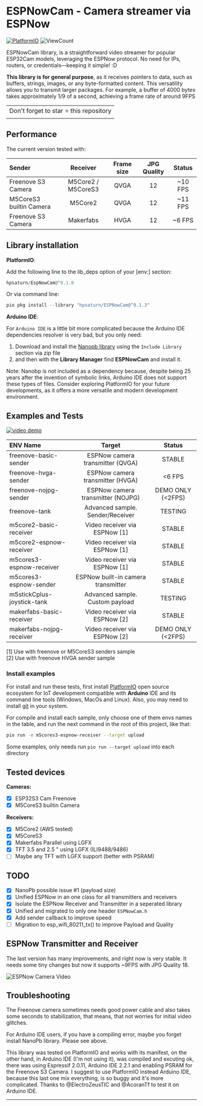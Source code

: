 # ESPNowCam - Camera streamer via ESPNow

[![PlatformIO](https://github.com/hpsaturn/esp32s3-cam/workflows/PlatformIO/badge.svg)](https://github.com/hpsaturn/esp32s3-cam/actions/) ![ViewCount](https://views.whatilearened.today/views/github/hpsaturn/esp32s3-cam.svg)  

ESPNowCam library, is a straightforward video streamer for popular ESP32Cam models, leveraging the ESPNow protocol. No need for IPs, routers, or credentials—keeping it simple! :D

**This library is for general purpose**, as it receives pointers to data, such as buffers, strings, images, or any byte-formatted content. This versatility allows you to transmit larger packages. For example, a buffer of 4000 bytes takes approximately 1/9 of a second, achieving a frame rate of around 9FPS

<table>
  <tr>
    <td>
      Don't forget to star ⭐ this repository
    </td>
  </tr>
</table>

## Performance

The current version tested with:

| Sender | Receiver | Frame size | JPG Quality | Status |
|:-----------------|:-----------:|:-------:|:-----:|:------:|
| Freenove S3 Camera | M5Core2 / M5CoreS3 | QVGA | 12 | ~10 FPS |
| M5CoreS3 builtin Camera | M5Core2 | QVGA | 12  | ~11 FPS |
| Freenove S3 Camera | Makerfabs | HVGA | 12 | ~6 FPS |

## Library installation

**PlatformIO**:

Add the following line to the lib_deps option of your [env:] section:

```python
hpsaturn/EspNowCam@^0.1.0
```

Or via command line:  

```python
pio pkg install --library "hpsaturn/ESPNowCam@^0.1.3"
```

**Arduino IDE**:

For `Arduino IDE` is a little bit more complicated because the Arduino IDE dependencies resolver is very bad, but you only need:

1. Download and install the [Nanopb library](https://github.com/nanopb/nanopb/releases/tag/nanopb-0.4.8) using the `Include Library` section via zip file
2. and then with the **Library Manager** find **ESPNowCam** and install it.  

Note: Nanobp is not included as a dependency because, despite being 25 years after the invention of symbolic links, Arduino IDE does not support these types of files. Consider exploring PlatformIO for your future developments, as it offers a more versatile and modern development environment.

## Examples and Tests

[![video demo](https://raw.githubusercontent.com/hpsaturn/esp32s3-cam/master/pictures/youtube.jpg)](https://youtu.be/zXIzP1TGlpA)

| ENV Name   |    Target      |  Status |
|:-----------------|:--------------:|:----------:|
| freenove-basic-sender  | ESPNow camera transmitter (QVGA) | STABLE |
| freenove-hvga-sender  | ESPNow camera transmitter (HVGA) | <6 FPS |
| freenove-nojpg-sender  | ESPNow camera transmitter (NOJPG) | DEMO ONLY (<2FPS) |
| freenove-tank  | Advanced sample. Sender/Receiver | TESTING |
| m5core2-basic-receiver | Video receiver via ESPNow [1] | STABLE |
| m5core2-espnow-receiver | Video receiver via ESPNow [1] | STABLE |
| m5cores3-espnow-receiver | Video receiver via ESPNow [1] | STABLE|
| m5cores3-espnow-sender | ESPNow built-in camera transmitter | STABLE |
| m5stickCplus-joystick-tank | Advanced sample. Custom payload | TESTING |  
| makerfabs-basic-receiver | Video receiver via ESPNow [2] | STABLE |  
| makerfabs-nojpg-receiver | Video receiver via ESPNow [2] | DEMO ONLY (<2FPS) |  

[1] Use with freenove or M5CoreS3 senders sample  
[2] Use with freenove HVGA sender sample

### Install examples

For install and run these tests, first install [PlatformIO](http://platformio.org/) open source ecosystem for IoT development compatible with **Arduino** IDE and its command line tools (Windows, MacOs and Linux). Also, you may need to install [git](http://git-scm.com/) in your system.

For compile and install each sample, only choose one of them envs names in the table, and run the next command in the root of this project, like that:

```bash
pio run -e m5cores3-espnow-receiver --target upload
```

Some examples, only needs run `pio run --target upload` into each directory

## Tested devices

**Cameras:**

- [x] ESP32S3 Cam Freenove
- [x] M5CoreS3 builtin Camera

**Receivers:**

- [x] M5Core2 (AWS tested)
- [x] M5CoreS3
- [x] Makerfabs Parallel using LGFX
- [x] TFT 3.5 and 2.5 " using LGFX (ILI9488/9486)
- [ ] Maybe any TFT with LGFX support (better with PSRAM)

## TODO

- [x] NanoPb possible issue #1 (payload size)
- [x] Unified ESPNow in an one class for all transmitters and receivers
- [x] Isolate the ESPNow Receiver and Transmitter in a seperated library
- [x] Unified and migrated to only one header `ESPNowCam.h`
- [x] Add sender callback to improve speed
- [ ] Migration to esp_wifi_80211_tx() to improve Payload and Quality

## ESPNow Transmitter and Receiver

The last version has many improvements, and right now is very stable. It needs some tiny changes but now it supports ~9FPS with JPG Quality 18.

![ESPNow Camera Video](https://raw.githubusercontent.com/hpsaturn/esp32s3-cam/master/pictures/espnow_video.gif)

## Troubleshooting

The Freenove camera sometimes needs good power cable and also takes some seconds to stabilization, that means, that not worries for initial video glitches.

For Arduino IDE users, if you have a compiling error, maybe you forget install NanoPb library. Please see above.

This library was tested on PlatformIO and works with its manifest, on the other hand, in Arduino IDE (I'm not using it), was compiled and excuting ok, there was using Espressif 2.0.11, Arduino IDE 2.2.1 and enabling PSRAM for the Freenove S3 Camera. I suggest to use PlatformIO instead Arduino IDE, because this last one mix everything, is so buggy and it's more complicated. Thanks to @ElectroZeusTIC and @AcoranTf to test it on Arduino IDE.

---
